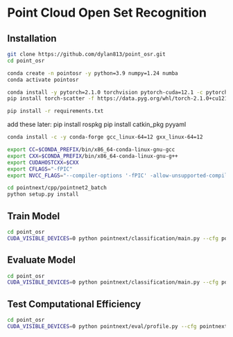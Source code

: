 # Point Cloud Open Set Recognition

## Installation

```bash
git clone https://github.com/dylan813/point_osr.git
cd point_osr
```

```bash
conda create -n pointosr -y python=3.9 numpy=1.24 numba
conda activate pointosr
```

```bash
conda install -y pytorch=2.1.0 torchvision pytorch-cuda=12.1 -c pytorch -c nvidia
pip install torch-scatter -f https://data.pyg.org/whl/torch-2.1.0+cu121.html

pip install -r requirements.txt
```
add these later:
pip install rospkg
pip install catkin_pkg pyyaml

```bash
conda install -c -y conda-forge gcc_linux-64=12 gxx_linux-64=12

export CC=$CONDA_PREFIX/bin/x86_64-conda-linux-gnu-gcc
export CXX=$CONDA_PREFIX/bin/x86_64-conda-linux-gnu-g++
export CUDAHOSTCXX=$CXX
export CFLAGS="-fPIC"
export NVCC_FLAGS="--compiler-options '-fPIC' -allow-unsupported-compiler"
```

```bash
cd pointnext/cpp/pointnet2_batch
python setup.py install
```

## Train Model
```bash
cd point_osr
CUDA_VISIBLE_DEVICES=0 python pointnext/classification/main.py --cfg pointnext/cfgs/pointnext-s.yaml
```

## Evaluate Model
```bash
cd point_osr
CUDA_VISIBLE_DEVICES=0 python pointnext/classification/main.py --cfg pointnext/cfgs/pointnext-s.yaml mode=test --pretrained_path log/cfgs/.../...ckpt_best.pth
```

## Test Computational Efficiency
```bash
cd point_osr
CUDA_VISIBLE_DEVICES=0 python pointnext/eval/profile.py --cfg pointnext/cfgs/pointnext-s.yaml batch_size=128 num_points=1024 timing=True flops=True
```
